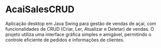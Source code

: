 # AcaiSalesCRUD
Aplicação desktop em Java Swing para gestão de vendas de açaí, com funcionalidades de CRUD (Criar, Ler, Atualizar e Deletar) de vendas. O projeto utiliza uma interface gráfica simples e amigável, permitindo o controle eficiente de pedidos e informações de clientes.
